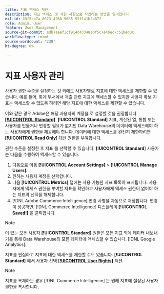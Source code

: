 ```yaml
---
title: 지표 액세스 제한
description: 지표 액세스 및 제한 사항으로 작업하는 방법을 알아봅니다.
exl-id: 88f5ca7a-8073-4968-9685-95f141b2a87f
role: Admin, User
feature: User Management
source-git-commit: adb7aaef1cf914d43348abf5c7e4bec7c51bed0c
workflow-type: tm+mt
source-wordcount: '238'
ht-degree: 0%

---
```


# 지표 사용자 관리

사용자 권한 수준을 설정하는 것 외에도 사용자별로 지표에 대한 액세스를 제한할 수 있습니다. 예를 들어, 회계 부서에서 매출 관련 지표에 액세스할 수 있지만 사용자 확보 지표는 액세스할 수 없도록 하려면 해당 지표에 대한 액세스를 제한할 수 있습니다.

이와 같은 경우 Adobe은 해당 사용자의 계정을 로 설정할 것을 권장합니다 **[[!UICONTROL Standard]](../../administrator/user-management/user-management.md)**. **[!UICONTROL Standard]** 지표, 계산된 열, 통합 또는 사용자를 만들거나 변경할 필요가 없지만 Data Warehouse의 데이터에 액세스해야 하는 사용자에게 권한을 제공해야 합니다. 데이터에 대한 액세스를 완전히 제한하려면 **[!UICONTROL Read Only]** 대신 권한을 부여합니다.

권한 수준을 설정한 후 지표 를 선택할 수 있습니다. **[!UICONTROL Standard]** 사용자는 다음을 수행하여 액세스할 수 있습니다.

1. 다음으로 이동 **[!UICONTROL Account Settings]** > **[!UICONTROL Manage Users]**.
1. 원하는 사용자 계정을 선택합니다.
1. 다음 **[!UICONTROL Metrics]** 탭에는 사용 가능한 지표 목록이 표시됩니다. 사용자에게 액세스 권한을 부여할 지표를 확인하고 사용자에게 액세스 권한이 없어야 하는 지표의 선택을 해제합니다.
1. [!DNL Adobe Commerce Intelligence] 변경 사항을 자동으로 저장합니다. 변경이 성공하면, [!DNL Commerce Intelligence] 디스플레이 **[!UICONTROL Saved!]** 을 클릭합니다.

>[!NOTE]
>
>이 있는 모든 사용자 **[!UICONTROL Standard]** 권한은 모든 지표 외에 데이터 내보내기를 통해 Data Warehouse의 모든 데이터에 액세스할 수 있습니다. [!DNL Google Analytics].

지표를 편집하고 지표에 대한 액세스를 제한할 수도 있습니다. **[!UICONTROL Standard]** 에서 사용자 선택 **[[!UICONTROL User Rights]](../../data-user/reports/ess-manage-data-metrics.md)** 섹션.

>[!NOTE]
>
>지표를 복제하는 경우 [!DNL Commerce Intelligence] 는 원래 지표에 설정된 사용자 권한을 복사합니다.
